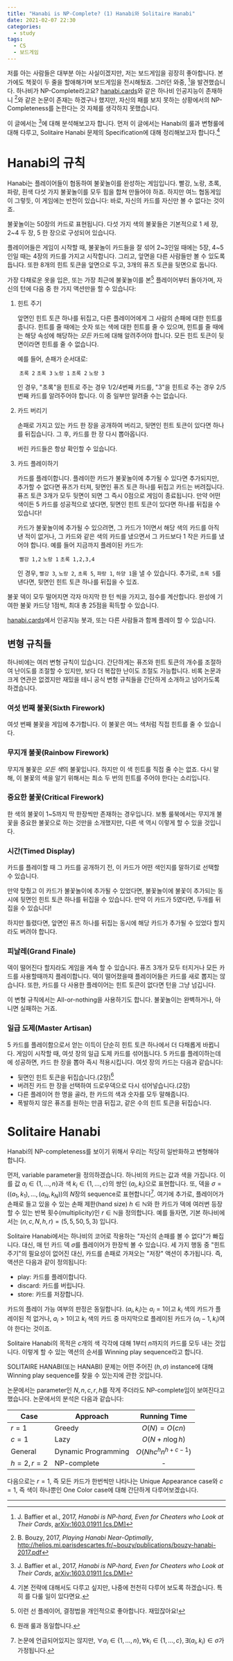```yaml
---
title: "Hanabi is NP-Complete? (1) Hanabi와 Solitaire Hanabi"
date: 2021-02-07 22:30
categories:
  - study
tags:
  - CS
  - 보드게임
---
```


저를 아는 사람들은 대부분 아는 사실이겠지만, 저는 보드게임을 굉장히 좋아합니다. 본가에도 책꽂이 두 줄을 할애해가며 보드게임을 전시해뒀죠. 그러던 와중, [^1]을 발견했습니다. 하나비가 NP-Complete라고요? [hanabi.cards](https://hanabi.cards)와 같은 하나비 인공지능이 존재하니 [^2]와 같은 논문이 존재는 하겠구나 했지만, 자신의 패를 보지 못하는 상황에서의 NP-Completeness를 논한다는 것 자체를 생각하지 못했습니다.

이 글에서는 [^1]에 대해 분석해보고자 합니다. 먼저 이 글에서는 Hanabi의 룰과 변형룰에 대해 다루고, Solitaire Hanabi 문제의 Specification에 대해 정리해보고자 합니다.[^a]

# Hanabi의 규칙

Hanabi는 플레이어들이 협동하여 불꽃놀이를 완성하는 게임입니다. 빨강, 노랑, 초록, 파랑, 흰색 다섯 가지 불꽃놀이를 모두 힘을 합쳐 만들어야 하죠. 하지만 여느 협동게임이 그렇듯, 이 게임에는 반전이 있습니다: 바로, 자신의 카드를 자신만 볼 수 없다는 것이죠.

불꽃놀이는 50장의 카드로 표현됩니다. 다섯 가지 색의 불꽃들은 기본적으로 1 세 장, 2~4 두 장, 5 한 장으로 구성되어 있습니다.

플레이어들은 게임이 시작할 때, 불꽃놀이 카드들을 잘 섞어 2~3인일 때에는 5장, 4~5인일 때는 4장의 카드를 가지고 시작합니다. 그리고, 앞면을 다른 사람들만 볼 수 있도록 듭니다. 또한 8개의 힌트 토큰을 앞면으로 두고, 3개의 퓨즈 토큰을 뒷면으로 둡니다.

가장 다채로운 옷을 입은, 또는 가장 최근에 불꽃놀이를 본[^b] 플레이어부터 돌아가며, 자신의 턴에 다음 중 한 가지 액션만을 할 수 있습니다:

1. 힌트 주기

   앞면인 힌트 토큰 하나를 뒤집고, 다른 플레이어에게 그 사람의 손패에 대한 힌트를 줍니다. 힌트를 줄 때에는 숫자 또는 색에 대한 힌트를 줄 수 있으며, 힌트를 줄 때에는 해당 속성에 해당하는 *모든* 카드에 대해 알려주어야 합니다. 모든 힌트 토큰이 뒷면이라면 힌트를 줄 수 없습니다.

   예를 들어, 손패가 순서대로:

   ​	`초록 2` `초록 3` `노랑 1` `초록 2` `노랑 3`

   인 경우, "초록"을 힌트로 주는 경우 1/2/4번째 카드를, "3"을 힌트로 주는 경우 2/5번째 카드를 알려주어야 합니다. 이 중 일부만 알려줄 수는 없습니다.

2. 카드 버리기

   손패로 가지고 있는 카드 한 장을 공개하여 버리고, 뒷면인 힌트 토큰이 있다면 하나를 뒤집습니다. 그 후, 카드를 한 장 다시 뽑아옵니다.

   버린 카드들은 항상 확인할 수 있습니다.

3. 카드 플레이하기

   카드를 플레이합니다. 플레이한 카드가 불꽃놀이에 추가될 수 있다면 추가되지만, 추가할 수 없다면 퓨즈가 터져, 뒷면인 퓨즈 토큰 하나를 뒤집고 카드는 버려집니다. 퓨즈 토큰 3개가 모두 뒷면이 되면 그 즉시 0점으로 게임이 종료됩니다. 만약 어떤 색이든 5 카드를 성공적으로 냈다면, 뒷면인 힌트 토큰이 있다면 하나를 뒤집을 수 있습니다!

   카드가 불꽃놀이에 추가될 수 있으려면, 그 카드가 1이면서 해당 색의 카드를 아직 낸 적이 없거나, 그 카드와 같은 색의 카드를 냈으면서 그 카드보다 1 작은 카드를 냈어야 합니다. 예를 들어 지금까지 플레이된 카드가:

   ​	`빨강 1,2` `노랑 1` `초록 1,2,3,4`

   인 경우, `빨강 3`, `노랑 2`, `초록 5`,  `파랑 1`, `하양 1`을 낼 수 있습니다. 추가로, `초록 5`를 낸다면, 뒷면인 힌트 토큰 하나를 뒤집을 수 있죠.

불꽃 덱이 모두 떨어지면 각자 마지막 한 턴 씩을 가지고, 점수를 계산합니다. 완성에 기여한 불꽃 카드당 1점씩, 최대 총 25점을 획득할 수 있습니다.

[hanabi.cards](https://hanabi.cards)에서 인공지능 봇과, 또는 다른 사람들과 함께 플레이 할 수 있습니다.

## 변형 규칙들

하나비에는 여러 변형 규칙이 있습니다. 간단하게는 퓨즈와 힌트 토큰의 개수를 조절하여 난이도를 조절할 수 있지만, 보다 더 복잡한 난이도 조절도 가능합니다. 비록 논문과 크게 연관은 없겠지만 재밌을 테니 공식 변형 규칙들을 간단하게 소개하고 넘어가도록 하겠습니다.

### 여섯 번째 불꽃(Sixth Firework)

여섯 번째 불꽃을 게임에 추가합니다. 이 불꽃은 여느 색처럼 직접 힌트를 줄 수 있습니다.

### 무지개 불꽃(Rainbow Firework)

무지개 불꽃은 *모든 색*의 불꽃입니다. 하지만 이 색 힌트를 직접 줄 수는 없죠. 다시 말해, 이 불꽃의 색을 알기 위해서는 최소 두 번의 힌트를 주어야 한다는 소리입니다.

### 중요한 불꽃(Critical Firework)

한 색의 불꽃이 1~5까지 딱 한장씩만 존재하는 경우입니다. 보통 룰북에서는 무지개 불꽃을 중요한 불꽃으로 하는 것만을 소개했지만, 다른 색 역시 이렇게 할 수 있을 것입니다.

### 시간(Timed Display)

카드를 플레이할 때 그 카드를 공개하기 전, 이 카드가 어떤 색인지를 말하기로 선택할 수 있습니다.

만약 맞췄고 이 카드가 불꽃놀이에 추가될 수 있었다면, 불꽃놀이에 불꽃이 추가되는 동시에 뒷면인 힌트 토큰 하나를 뒤집을 수 있습니다. 만약 이 카드가 5였다면, 두개를 뒤집을 수 있습니다!

하지만 틀렸다면, 앞면인 퓨즈 하나를 뒤집는 동시에 해당 카드가 추가될 수 있었다 할지라도 버려야 합니다.

### 피날레(Grand Finale)

덱이 떨어진다 할지라도 게임을 계속 할 수 있습니다. 퓨즈 3개가 모두 터지거나 모든 카드를 사용할때까지 플레이합니다. 덱이 떨어졌을때 플레이어들은 카드를 새로 뽑지는 않습니다. 또한, 카드를 다 사용한 플레이어는 힌트 토큰이 없다면 턴을 그냥 넘깁니다.

이 변형 규칙에서는 All-or-nothing을 사용하기도 합니다. 불꽃놀이는 완벽하거나, 아니면 실패하는 거죠.

### 일급 도제(Master Artisan)

5 카드를 플레이함으로서 얻는 이득이 단순히 힌트 토큰 하나에서 더 다채롭게 바뀝니다. 게임이 시작할 때, 여섯 장의 일급 도제 카드를 섞어둡니다. 5 카드를 플레이하는데에 성공하면, 카드 한 장을 뽑아 즉시 적용시킵니다. 여섯 장의 카드는 다음과 같습니다:

- 뒷면인 힌트 토큰을 뒤집습니다.(2장)[^c]
- 버려진 카드 한 장을 선택하여 드로우덱으로 다시 섞어넣습니다.(2장)
- 다른 플레이어 한 명을 골라, 한 카드의 색과 숫자를 모두 말해줍니다.
- 폭발하지 않은 퓨즈를 원하는 만큼 뒤집고, 같은 수의 힌트 토큰을 뒤집습니다.

# Solitaire Hanabi

Hanabi의 NP-completeness를 보이기 위해서 우리는 적당히 일반화하고 변형해야 합니다.

먼저, variable parameter을 정의하겠습니다. 하나비의 카드는 값과 색을 가집니다. 이를 값 $a_i \in \{1,\dots,n\}$과 색 $k_i \in \{1,\dots,c\}$의 쌍인 $(a_i, k_i)$으로 표현합니다. 또, 덱을 $\sigma=((a_1,k_1),\dots,(a_N, k_N))$의 $N$장의 sequence로 표현합니다[^d]. 여기에 추가로, 플레이어가 손패로 들고 있을 수 있는 손패 제한(hand size) $h \in \mathbb{N}$와 한 카드가 덱에 여러번 등장할 수 있는 반복 횟수(multiplicity)인 $r \in \mathbb{N}$을 정의합니다. 예를 들자면, 기본 하나비에서는 $(n,c,N,h,r)=(5,5,50,5,3)$ 입니다.

Solitaire Hanabi에서는 하나비의 코어로 작용하는 "자신의 손패를 볼 수 없다"가 빠집니다. 대신, 매 턴 카드 덱 $\sigma$를 플레이어가 한장씩 볼 수 있습니다. 세 가지 행동 중 "힌트 주기"의 필요성이 없어진 대신, 카드를 손패로 가져오는 "저장" 액션이 추가됩니다. 즉, 액션은 다음과 같이 정의됩니다:

- play: 카드를 플레이합니다.
- discard: 카드를 버립니다.
- store: 카드를 저장합니다.

카드의 플레이 가능 여부의 판정은 동일합니다. $(a_i, k_i)$는 $a_i=1$이고 $k_i$ 색의 카드가 플레이된 적 없거나, $a_i>1$이고 $k_i$ 색의 카드 중 마지막으로 플레이된 카드가 $(a_i-1, k_i)$여야 한다는 것이죠.

Solitaire Hanabi의 목적은 $c$개의 색 각각에 대해 $1$부터 $n$까지의 카드를 모두 내는 것입니다. 이렇게 할 수 있는 액션의 순서를 Winning play sequence라고 합니다.

SOLITAIRE HANABI(또는 HANABI) 문제는 어떤 주어진 $(h, \sigma)$ instance에 대해 Winning play sequence를 찾을 수 있는지에 관한 것입니다.

논문에서는 parameter인 $N, n, c, r, h$를 작게 주더라도 NP-complete임이 보여진다고 했습니다. 논문에서의 분석은 다음과 같습니다:

| Case       | Approach            |    Running Time     |
| ---------- | ------------------- | :-----------------: |
| $r=1$      | Greedy              |    $O(N)=O(cn)$     |
| $c=1$      | Lazy                |   $O(N+n \log h)$   |
| General    | Dynamic Programming | $O(Nhc^hn^{h+c-1})$ |
| $h=2, r=2$ | NP-complete         |          -          |

다음으로는 $r=1$, 즉 모든 카드가 한번씩만 나타나는 Unique Appearance case와 $c=1$, 즉 색이 하나뿐인 One Color case에 대해 간단하게 다루어보겠습니다.

---

[^a]: 기본 전략에 대해서도 다루고 싶지만, 나중에 천천히 다루어 보도록 하겠습니다. 특히 [^2]를 다룰 일이 있다면요.
[^b]: 이런 선 플레이어, 결정법을 개인적으로 좋아합니다. 재밌잖아요!
[^c]: 원래 룰과 동일합니다.
[^d]: 논문에 언급되어있지는 않지만, $\forall a_i \in \{1,\dots,n\}, \forall k_i \in \{1,\dots,c\}, \exists (a_i, k_i) \in \sigma$가 가정됩니다.
[^1]: J. Baffier et al., 2017, *Hanabi is NP-hard, Even for Cheaters who Look at Their Cards*, [arXiv:1603.01911 [cs.DM]](https://arxiv.org/abs/1603.01911)
[^2]: B. Bouzy, 2017, *Playing Hanabi Near-Optimally*, http://helios.mi.parisdescartes.fr/~bouzy/publications/bouzy-hanabi-2017.pdf